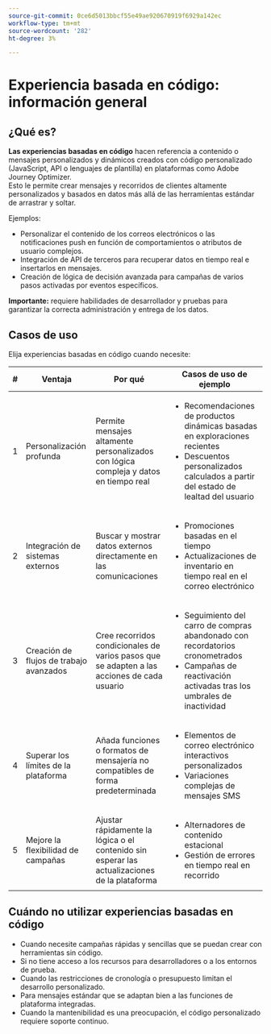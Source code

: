 ```yaml
---
source-git-commit: 0ce6d5013bbcf55e49ae920670919f6929a142ec
workflow-type: tm+mt
source-wordcount: '282'
ht-degree: 3%

---
```

# Experiencia basada en código: información general

## ¿Qué es?

**Las experiencias basadas en código** hacen referencia a contenido o mensajes personalizados y dinámicos creados con código personalizado (JavaScript, API o lenguajes de plantilla) en plataformas como Adobe Journey Optimizer.\
Esto le permite crear mensajes y recorridos de clientes altamente personalizados y basados en datos más allá de las herramientas estándar de arrastrar y soltar.

Ejemplos:

* Personalizar el contenido de los correos electrónicos o las notificaciones push en función de comportamientos o atributos de usuario complejos.
* Integración de API de terceros para recuperar datos en tiempo real e insertarlos en mensajes.
* Creación de lógica de decisión avanzada para campañas de varios pasos activadas por eventos específicos.

**Importante:** requiere habilidades de desarrollador y pruebas para garantizar la correcta administración y entrega de los datos.

## Casos de uso

Elija experiencias basadas en código cuando necesite:

| # | Ventaja | Por qué | Casos de uso de ejemplo |
|---|---------|-----|-------------------|
| 1 | Personalización profunda | Permite mensajes altamente personalizados con lógica compleja y datos en tiempo real | <ul><li>Recomendaciones de productos dinámicas basadas en exploraciones recientes</li><li>Descuentos personalizados calculados a partir del estado de lealtad del usuario</li></ul> |
| 2 | Integración de sistemas externos | Buscar y mostrar datos externos directamente en las comunicaciones | <ul><li>Promociones basadas en el tiempo</li><li>Actualizaciones de inventario en tiempo real en el correo electrónico</li></ul> |
| 3 | Creación de flujos de trabajo avanzados | Cree recorridos condicionales de varios pasos que se adapten a las acciones de cada usuario | <ul><li>Seguimiento del carro de compras abandonado con recordatorios cronometrados</li><li>Campañas de reactivación activadas tras los umbrales de inactividad</li></ul> |
| 4 | Superar los límites de la plataforma | Añada funciones o formatos de mensajería no compatibles de forma predeterminada | <ul><li>Elementos de correo electrónico interactivos personalizados</li><li>Variaciones complejas de mensajes SMS</li></ul> |
| 5 | Mejore la flexibilidad de campañas | Ajustar rápidamente la lógica o el contenido sin esperar las actualizaciones de la plataforma | <ul><li>Alternadores de contenido estacional</li><li>Gestión de errores en tiempo real en recorrido</li></ul> |

## Cuándo no utilizar experiencias basadas en código

* Cuando necesite campañas rápidas y sencillas que se puedan crear con herramientas sin código.
* Si no tiene acceso a los recursos para desarrolladores o a los entornos de prueba.
* Cuando las restricciones de cronología o presupuesto limitan el desarrollo personalizado.
* Para mensajes estándar que se adaptan bien a las funciones de plataforma integradas.
* Cuando la mantenibilidad es una preocupación, el código personalizado requiere soporte continuo.

